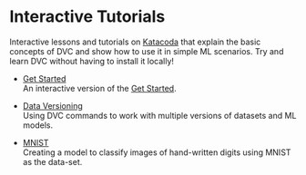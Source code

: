 # Interactive Tutorials

Interactive lessons and tutorials on [Katacoda](https://katacoda.com/dvc) that
explain the basic concepts of DVC and show how to use it in simple ML scenarios.
Try and learn DVC without having to install it locally!

- [Get Started](https://katacoda.com/dvc/courses/get-started) <br/> An
  interactive version of the [Get Started](/doc/tutorials/get-started).

- [Data Versioning](https://katacoda.com/dvc/courses/tutorials/versioning) <br/>
  Using DVC commands to work with multiple versions of datasets and ML models.

- [MNIST](https://katacoda.com/dvc/courses/tutorials/mnist) <br/> Creating a
  model to classify images of hand-written digits using MNIST as the data-set.
